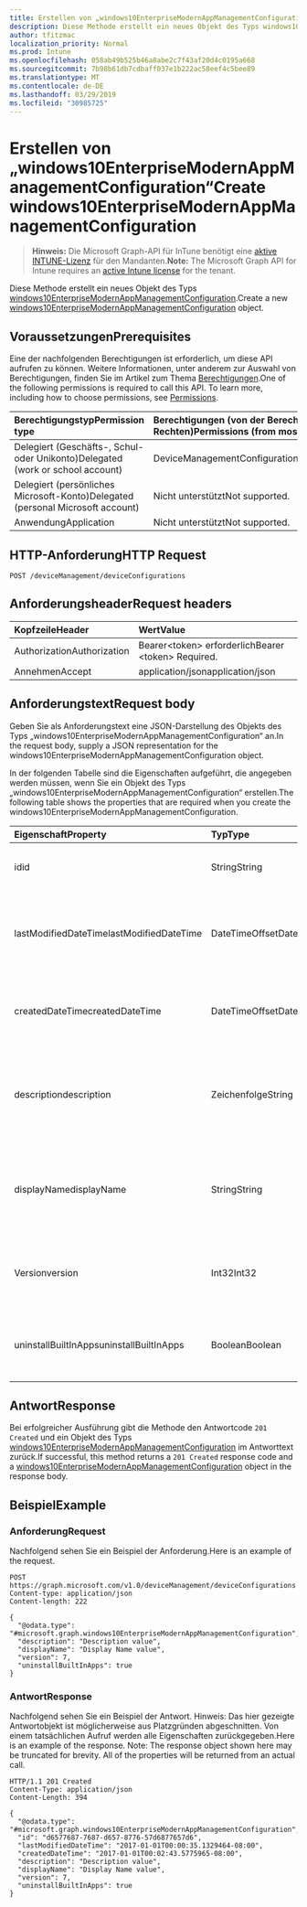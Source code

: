 ```yaml
---
title: Erstellen von „windows10EnterpriseModernAppManagementConfiguration“
description: Diese Methode erstellt ein neues Objekt des Typs windows10EnterpriseModernAppManagementConfiguration.
author: tfitzmac
localization_priority: Normal
ms.prod: Intune
ms.openlocfilehash: 058ab49b525b46a8abe2c7f43af20d4c0195a668
ms.sourcegitcommit: 7b98b61db7cdbaff037e1b222ac58eef4c5bee89
ms.translationtype: MT
ms.contentlocale: de-DE
ms.lasthandoff: 03/29/2019
ms.locfileid: "30985725"
---
```

# <a name="create-windows10enterprisemodernappmanagementconfiguration"></a><span data-ttu-id="f937b-103">Erstellen von „windows10EnterpriseModernAppManagementConfiguration“</span><span class="sxs-lookup"><span data-stu-id="f937b-103">Create windows10EnterpriseModernAppManagementConfiguration</span></span>

> <span data-ttu-id="f937b-104">**Hinweis:** Die Microsoft Graph-API für InTune benötigt eine [aktive INTUNE-Lizenz](https://go.microsoft.com/fwlink/?linkid=839381) für den Mandanten.</span><span class="sxs-lookup"><span data-stu-id="f937b-104">**Note:** The Microsoft Graph API for Intune requires an [active Intune license](https://go.microsoft.com/fwlink/?linkid=839381) for the tenant.</span></span>

<span data-ttu-id="f937b-105">Diese Methode erstellt ein neues Objekt des Typs [windows10EnterpriseModernAppManagementConfiguration](../resources/intune-deviceconfig-windows10enterprisemodernappmanagementconfiguration.md).</span><span class="sxs-lookup"><span data-stu-id="f937b-105">Create a new [windows10EnterpriseModernAppManagementConfiguration](../resources/intune-deviceconfig-windows10enterprisemodernappmanagementconfiguration.md) object.</span></span>

## <a name="prerequisites"></a><span data-ttu-id="f937b-106">Voraussetzungen</span><span class="sxs-lookup"><span data-stu-id="f937b-106">Prerequisites</span></span>
<span data-ttu-id="f937b-p101">Eine der nachfolgenden Berechtigungen ist erforderlich, um diese API aufrufen zu können. Weitere Informationen, unter anderem zur Auswahl von Berechtigungen, finden Sie im Artikel zum Thema [Berechtigungen](/graph/permissions-reference).</span><span class="sxs-lookup"><span data-stu-id="f937b-p101">One of the following permissions is required to call this API. To learn more, including how to choose permissions, see [Permissions](/graph/permissions-reference).</span></span>

|<span data-ttu-id="f937b-109">Berechtigungstyp</span><span class="sxs-lookup"><span data-stu-id="f937b-109">Permission type</span></span>|<span data-ttu-id="f937b-110">Berechtigungen (von der Berechtigung mit den meisten Rechten zu der mit den wenigsten Rechten)</span><span class="sxs-lookup"><span data-stu-id="f937b-110">Permissions (from most to least privileged)</span></span>|
|:---|:---|
|<span data-ttu-id="f937b-111">Delegiert (Geschäfts-, Schul- oder Unikonto)</span><span class="sxs-lookup"><span data-stu-id="f937b-111">Delegated (work or school account)</span></span>|<span data-ttu-id="f937b-112">DeviceManagementConfiguration.ReadWrite.All</span><span class="sxs-lookup"><span data-stu-id="f937b-112">DeviceManagementConfiguration.ReadWrite.All</span></span>|
|<span data-ttu-id="f937b-113">Delegiert (persönliches Microsoft-Konto)</span><span class="sxs-lookup"><span data-stu-id="f937b-113">Delegated (personal Microsoft account)</span></span>|<span data-ttu-id="f937b-114">Nicht unterstützt</span><span class="sxs-lookup"><span data-stu-id="f937b-114">Not supported.</span></span>|
|<span data-ttu-id="f937b-115">Anwendung</span><span class="sxs-lookup"><span data-stu-id="f937b-115">Application</span></span>|<span data-ttu-id="f937b-116">Nicht unterstützt</span><span class="sxs-lookup"><span data-stu-id="f937b-116">Not supported.</span></span>|

## <a name="http-request"></a><span data-ttu-id="f937b-117">HTTP-Anforderung</span><span class="sxs-lookup"><span data-stu-id="f937b-117">HTTP Request</span></span>
<!-- {
  "blockType": "ignored"
}
-->
``` http
POST /deviceManagement/deviceConfigurations
```

## <a name="request-headers"></a><span data-ttu-id="f937b-118">Anforderungsheader</span><span class="sxs-lookup"><span data-stu-id="f937b-118">Request headers</span></span>
|<span data-ttu-id="f937b-119">Kopfzeile</span><span class="sxs-lookup"><span data-stu-id="f937b-119">Header</span></span>|<span data-ttu-id="f937b-120">Wert</span><span class="sxs-lookup"><span data-stu-id="f937b-120">Value</span></span>|
|:---|:---|
|<span data-ttu-id="f937b-121">Authorization</span><span class="sxs-lookup"><span data-stu-id="f937b-121">Authorization</span></span>|<span data-ttu-id="f937b-122">Bearer&lt;token&gt; erforderlich</span><span class="sxs-lookup"><span data-stu-id="f937b-122">Bearer &lt;token&gt; Required.</span></span>|
|<span data-ttu-id="f937b-123">Annehmen</span><span class="sxs-lookup"><span data-stu-id="f937b-123">Accept</span></span>|<span data-ttu-id="f937b-124">application/json</span><span class="sxs-lookup"><span data-stu-id="f937b-124">application/json</span></span>|

## <a name="request-body"></a><span data-ttu-id="f937b-125">Anforderungstext</span><span class="sxs-lookup"><span data-stu-id="f937b-125">Request body</span></span>
<span data-ttu-id="f937b-126">Geben Sie als Anforderungstext eine JSON-Darstellung des Objekts des Typs „windows10EnterpriseModernAppManagementConfiguration“ an.</span><span class="sxs-lookup"><span data-stu-id="f937b-126">In the request body, supply a JSON representation for the windows10EnterpriseModernAppManagementConfiguration object.</span></span>

<span data-ttu-id="f937b-127">In der folgenden Tabelle sind die Eigenschaften aufgeführt, die angegeben werden müssen, wenn Sie ein Objekt des Typs „windows10EnterpriseModernAppManagementConfiguration“ erstellen.</span><span class="sxs-lookup"><span data-stu-id="f937b-127">The following table shows the properties that are required when you create the windows10EnterpriseModernAppManagementConfiguration.</span></span>

|<span data-ttu-id="f937b-128">Eigenschaft</span><span class="sxs-lookup"><span data-stu-id="f937b-128">Property</span></span>|<span data-ttu-id="f937b-129">Typ</span><span class="sxs-lookup"><span data-stu-id="f937b-129">Type</span></span>|<span data-ttu-id="f937b-130">Beschreibung</span><span class="sxs-lookup"><span data-stu-id="f937b-130">Description</span></span>|
|:---|:---|:---|
|<span data-ttu-id="f937b-131">id</span><span class="sxs-lookup"><span data-stu-id="f937b-131">id</span></span>|<span data-ttu-id="f937b-132">String</span><span class="sxs-lookup"><span data-stu-id="f937b-132">String</span></span>|<span data-ttu-id="f937b-133">Schlüssel der Entität</span><span class="sxs-lookup"><span data-stu-id="f937b-133">Key of the entity.</span></span> <span data-ttu-id="f937b-134">Geerbt von [deviceConfiguration](../resources/intune-deviceconfig-deviceconfiguration.md).</span><span class="sxs-lookup"><span data-stu-id="f937b-134">Inherited from [deviceConfiguration](../resources/intune-deviceconfig-deviceconfiguration.md)</span></span>|
|<span data-ttu-id="f937b-135">lastModifiedDateTime</span><span class="sxs-lookup"><span data-stu-id="f937b-135">lastModifiedDateTime</span></span>|<span data-ttu-id="f937b-136">DateTimeOffset</span><span class="sxs-lookup"><span data-stu-id="f937b-136">DateTimeOffset</span></span>|<span data-ttu-id="f937b-137">Datum und Uhrzeit der letzten Änderung des Objekts.</span><span class="sxs-lookup"><span data-stu-id="f937b-137">DateTime the object was last modified.</span></span> <span data-ttu-id="f937b-138">Geerbt von [deviceConfiguration](../resources/intune-deviceconfig-deviceconfiguration.md).</span><span class="sxs-lookup"><span data-stu-id="f937b-138">Inherited from [deviceConfiguration](../resources/intune-deviceconfig-deviceconfiguration.md)</span></span>|
|<span data-ttu-id="f937b-139">createdDateTime</span><span class="sxs-lookup"><span data-stu-id="f937b-139">createdDateTime</span></span>|<span data-ttu-id="f937b-140">DateTimeOffset</span><span class="sxs-lookup"><span data-stu-id="f937b-140">DateTimeOffset</span></span>|<span data-ttu-id="f937b-141">Datum und Uhrzeit der Erstellung des Objekts.</span><span class="sxs-lookup"><span data-stu-id="f937b-141">DateTime the object was created.</span></span> <span data-ttu-id="f937b-142">Geerbt von [deviceConfiguration](../resources/intune-deviceconfig-deviceconfiguration.md).</span><span class="sxs-lookup"><span data-stu-id="f937b-142">Inherited from [deviceConfiguration](../resources/intune-deviceconfig-deviceconfiguration.md)</span></span>|
|<span data-ttu-id="f937b-143">description</span><span class="sxs-lookup"><span data-stu-id="f937b-143">description</span></span>|<span data-ttu-id="f937b-144">Zeichenfolge</span><span class="sxs-lookup"><span data-stu-id="f937b-144">String</span></span>|<span data-ttu-id="f937b-145">Beschreibung der Gerätekonfiguration (vom Administrator festgelegt).</span><span class="sxs-lookup"><span data-stu-id="f937b-145">Admin provided description of the Device Configuration.</span></span> <span data-ttu-id="f937b-146">Geerbt von [deviceConfiguration](../resources/intune-deviceconfig-deviceconfiguration.md).</span><span class="sxs-lookup"><span data-stu-id="f937b-146">Inherited from [deviceConfiguration](../resources/intune-deviceconfig-deviceconfiguration.md)</span></span>|
|<span data-ttu-id="f937b-147">displayName</span><span class="sxs-lookup"><span data-stu-id="f937b-147">displayName</span></span>|<span data-ttu-id="f937b-148">String</span><span class="sxs-lookup"><span data-stu-id="f937b-148">String</span></span>|<span data-ttu-id="f937b-149">Name der Gerätekonfiguration (vom Administrator festgelegt).</span><span class="sxs-lookup"><span data-stu-id="f937b-149">Admin provided name of the device configuration.</span></span> <span data-ttu-id="f937b-150">Geerbt von [deviceConfiguration](../resources/intune-deviceconfig-deviceconfiguration.md).</span><span class="sxs-lookup"><span data-stu-id="f937b-150">Inherited from [deviceConfiguration](../resources/intune-deviceconfig-deviceconfiguration.md)</span></span>|
|<span data-ttu-id="f937b-151">Version</span><span class="sxs-lookup"><span data-stu-id="f937b-151">version</span></span>|<span data-ttu-id="f937b-152">Int32</span><span class="sxs-lookup"><span data-stu-id="f937b-152">Int32</span></span>|<span data-ttu-id="f937b-153">Version der Gerätekonfiguration.</span><span class="sxs-lookup"><span data-stu-id="f937b-153">Version of the device configuration.</span></span> <span data-ttu-id="f937b-154">Geerbt von [deviceConfiguration](../resources/intune-deviceconfig-deviceconfiguration.md).</span><span class="sxs-lookup"><span data-stu-id="f937b-154">Inherited from [deviceConfiguration](../resources/intune-deviceconfig-deviceconfiguration.md)</span></span>|
|<span data-ttu-id="f937b-155">uninstallBuiltInApps</span><span class="sxs-lookup"><span data-stu-id="f937b-155">uninstallBuiltInApps</span></span>|<span data-ttu-id="f937b-156">Boolean</span><span class="sxs-lookup"><span data-stu-id="f937b-156">Boolean</span></span>|<span data-ttu-id="f937b-157">Gibt an, ob eine festgelegte Liste integrierter Windows-Apps deinstalliert werden soll.</span><span class="sxs-lookup"><span data-stu-id="f937b-157">Indicates whether or not to uninstall a fixed list of built-in Windows apps.</span></span>|



## <a name="response"></a><span data-ttu-id="f937b-158">Antwort</span><span class="sxs-lookup"><span data-stu-id="f937b-158">Response</span></span>
<span data-ttu-id="f937b-159">Bei erfolgreicher Ausführung gibt die Methode den Antwortcode `201 Created` und ein Objekt des Typs [windows10EnterpriseModernAppManagementConfiguration](../resources/intune-deviceconfig-windows10enterprisemodernappmanagementconfiguration.md) im Antworttext zurück.</span><span class="sxs-lookup"><span data-stu-id="f937b-159">If successful, this method returns a `201 Created` response code and a [windows10EnterpriseModernAppManagementConfiguration](../resources/intune-deviceconfig-windows10enterprisemodernappmanagementconfiguration.md) object in the response body.</span></span>

## <a name="example"></a><span data-ttu-id="f937b-160">Beispiel</span><span class="sxs-lookup"><span data-stu-id="f937b-160">Example</span></span>

### <a name="request"></a><span data-ttu-id="f937b-161">Anforderung</span><span class="sxs-lookup"><span data-stu-id="f937b-161">Request</span></span>
<span data-ttu-id="f937b-162">Nachfolgend sehen Sie ein Beispiel der Anforderung.</span><span class="sxs-lookup"><span data-stu-id="f937b-162">Here is an example of the request.</span></span>
``` http
POST https://graph.microsoft.com/v1.0/deviceManagement/deviceConfigurations
Content-type: application/json
Content-length: 222

{
  "@odata.type": "#microsoft.graph.windows10EnterpriseModernAppManagementConfiguration",
  "description": "Description value",
  "displayName": "Display Name value",
  "version": 7,
  "uninstallBuiltInApps": true
}
```

### <a name="response"></a><span data-ttu-id="f937b-163">Antwort</span><span class="sxs-lookup"><span data-stu-id="f937b-163">Response</span></span>
<span data-ttu-id="f937b-p108">Nachfolgend sehen Sie ein Beispiel der Antwort. Hinweis: Das hier gezeigte Antwortobjekt ist möglicherweise aus Platzgründen abgeschnitten. Von einem tatsächlichen Aufruf werden alle Eigenschaften zurückgegeben.</span><span class="sxs-lookup"><span data-stu-id="f937b-p108">Here is an example of the response. Note: The response object shown here may be truncated for brevity. All of the properties will be returned from an actual call.</span></span>
``` http
HTTP/1.1 201 Created
Content-Type: application/json
Content-Length: 394

{
  "@odata.type": "#microsoft.graph.windows10EnterpriseModernAppManagementConfiguration",
  "id": "d6577687-7687-d657-8776-57d6877657d6",
  "lastModifiedDateTime": "2017-01-01T00:00:35.1329464-08:00",
  "createdDateTime": "2017-01-01T00:02:43.5775965-08:00",
  "description": "Description value",
  "displayName": "Display Name value",
  "version": 7,
  "uninstallBuiltInApps": true
}
```



